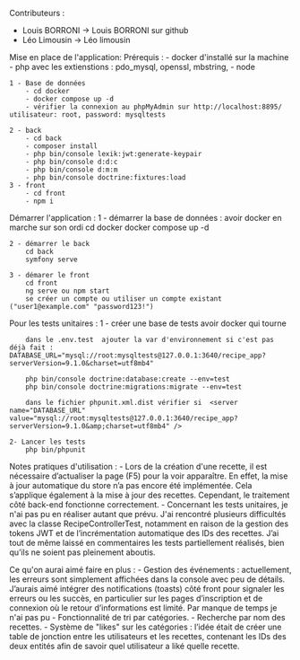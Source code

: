 Contributeurs :

- Louis BORRONI -> Louis BORRONI sur github
- Léo Limousin -> Léo limousin

Mise en place de l'application:
Prérequis : - docker d'installé sur la machine - php avec les extienstions : pdo_mysql, openssl, mbstring, - node

    1 - Base de données
        - cd docker
        - docker compose up -d
        - vérifier la connexion au phpMyAdmin sur http://localhost:8895/ utilisateur: root, password: mysqltests

    2 - back
        - cd back
        - composer install
        - php bin/console lexik:jwt:generate-keypair
        - php bin/console d:d:c
        - php bin/console d:m:m 
        - php bin/console doctrine:fixtures:load
    3 - front
        - cd front
        - npm i

Démarrer l'application :
1 - démarrer la base de données :
avoir docker en marche sur son ordi
cd docker
docker compose up -d

    2 - démarrer le back
        cd back
        symfony serve

    3 - démarer le front
        cd front
        ng serve ou npm start
        se créer un compte ou utiliser un compte existant ("user1@example.com" "password123!")

Pour les tests unitaires :
1 - créer une base de tests
avoir docker qui tourne

        dans le .env.test  ajouter la var d'environnement si c'est pas déjà fait : DATABASE_URL="mysql://root:mysqltests@127.0.0.1:3640/recipe_app?serverVersion=9.1.0&charset=utf8mb4"

        php bin/console doctrine:database:create --env=test
        php bin/console doctrine:migrations:migrate --env=test

        dans le fichier phpunit.xml.dist vérifier si  <server name="DATABASE_URL" value="mysql://root:mysqltests@127.0.0.1:3640/recipe_app?serverVersion=9.1.0&amp;charset=utf8mb4" />

    2- Lancer les tests
        php bin/phpunit


Notes pratiques d'utilisation :
    - Lors de la création d'une recette, il est nécessaire d’actualiser la page (F5) pour la voir apparaître. En effet, la mise à jour automatique du store n’a pas encore été implémentée. Cela s’applique également à la mise à jour des recettes. Cependant, le traitement côté back-end fonctionne correctement.
    - Concernant les tests unitaires, je n'ai pas pu en réaliser autant que prévu. J'ai rencontré plusieurs difficultés avec la classe RecipeControllerTest, notamment en raison de la gestion des tokens JWT et de l’incrémentation automatique des IDs des recettes. J’ai tout de même laissé en commentaires les tests partiellement réalisés, bien qu’ils ne soient pas pleinement aboutis.

Ce qu'on aurai aimé faire en plus :
    - Gestion des événements : actuellement, les erreurs sont simplement affichées dans la console avec peu de détails. J’aurais aimé intégrer des notifications (toasts) côté front pour signaler les erreurs ou les succès, en particulier sur les pages d’inscription et de connexion où le retour d’informations est limité. Par manque de temps je n'ai pas pu
    - Fonctionnalité de tri par catégories.
    - Recherche par nom des recettes.
    - Système de "likes" sur les catégories : l’idée était de créer une table de jonction entre les utilisateurs et les recettes, contenant les IDs des deux entités afin de savoir quel utilisateur a liké quelle recette.
